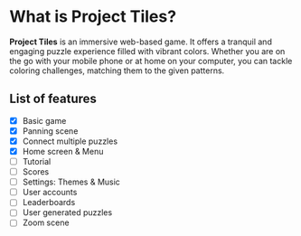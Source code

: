 # What is Project Tiles?

**Project Tiles** is an immersive web-based game. It offers a tranquil and engaging puzzle experience filled with vibrant colors. Whether you are on the go with your mobile phone or at home on your computer, you can tackle coloring challenges, matching them to the given patterns.


## List of features

- [X] Basic game
- [x] Panning scene
- [x] Connect multiple puzzles
- [x] Home screen & Menu
- [ ] Tutorial
- [ ] Scores
- [ ] Settings: Themes & Music
- [ ] User accounts
- [ ] Leaderboards
- [ ] User generated puzzles
- [ ] Zoom scene
